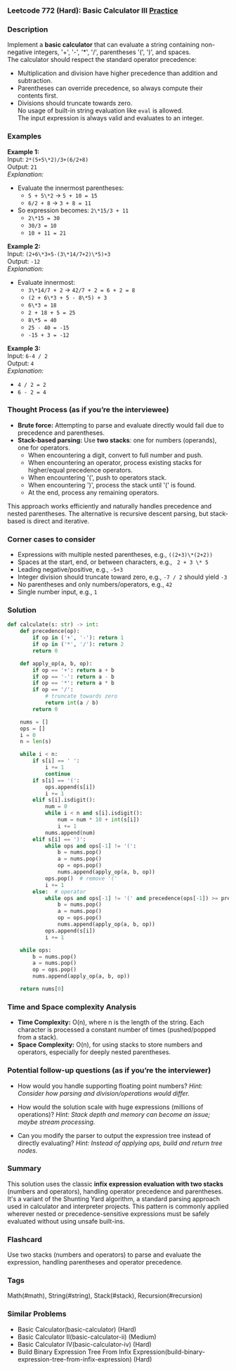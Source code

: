 ### Leetcode 772 (Hard): Basic Calculator III [Practice](https://leetcode.com/problems/basic-calculator-iii)

### Description  
Implement a **basic calculator** that can evaluate a string containing non-negative integers, '+', '-', '\*', '/', parentheses '(', ')', and spaces.  
The calculator should respect the standard operator precedence:
- Multiplication and division have higher precedence than addition and subtraction.
- Parentheses can override precedence, so always compute their contents first.
- Divisions should truncate towards zero.  
No usage of built-in string evaluation like `eval` is allowed.  
The input expression is always valid and evaluates to an integer.

### Examples  

**Example 1:**  
Input: `2*(5+5\*2)/3+(6/2+8)`  
Output: `21`  
*Explanation:*
- Evaluate the innermost parentheses:  
  - `5 + 5\*2` → `5 + 10 = 15`  
  - `6/2 + 8` → `3 + 8 = 11`  
- So expression becomes: `2\*15/3 + 11`  
  - `2\*15 = 30`  
  - `30/3 = 10`  
  - `10 + 11 = 21`

**Example 2:**  
Input: `(2+6\*3+5-(3\*14/7+2)\*5)+3`  
Output: `-12`  
*Explanation:*
- Evaluate innermost:  
  - `3\*14/7 + 2` → `42/7 + 2 = 6 + 2 = 8`  
  - `(2 + 6\*3 + 5 - 8\*5) + 3`  
  - `6\*3 = 18`  
  - `2 + 18 + 5 = 25`  
  - `8\*5 = 40`  
  - `25 - 40 = -15`  
  - `-15 + 3 = -12`

**Example 3:**  
Input: `6-4 / 2 `  
Output: `4`  
*Explanation:*  
- `4 / 2 = 2`  
- `6 - 2 = 4`

### Thought Process (as if you’re the interviewee)  
- **Brute force:** Attempting to parse and evaluate directly would fail due to precedence and parentheses.  
- **Stack-based parsing:** Use **two stacks**: one for numbers (operands), one for operators.
  - When encountering a digit, convert to full number and push.
  - When encountering an operator, process existing stacks for higher/equal precedence operators.
  - When encountering '(', push to operators stack.
  - When encountering ')', process the stack until '(' is found.
  - At the end, process any remaining operators.

This approach works efficiently and naturally handles precedence and nested parentheses. The alternative is recursive descent parsing, but stack-based is direct and iterative.

### Corner cases to consider  
- Expressions with multiple nested parentheses, e.g., `((2+3)\*(2+2))`
- Spaces at the start, end, or between characters, e.g., `  2 + 3 \* 5 `
- Leading negative/positive, e.g., `-5+3`
- Integer division should truncate toward zero, e.g., `-7 / 2` should yield `-3`
- No parentheses and only numbers/operators, e.g., `42`
- Single number input, e.g., `1`

### Solution

```python
def calculate(s: str) -> int:
    def precedence(op):
        if op in ('+', '-'): return 1
        if op in ('*', '/'): return 2
        return 0

    def apply_op(a, b, op):
        if op == '+': return a + b
        if op == '-': return a - b
        if op == '*': return a * b
        if op == '/':
            # truncate towards zero
            return int(a / b)
        return 0

    nums = []
    ops = []
    i = 0
    n = len(s)

    while i < n:
        if s[i] == ' ':
            i += 1
            continue
        if s[i] == '(':
            ops.append(s[i])
            i += 1
        elif s[i].isdigit():
            num = 0
            while i < n and s[i].isdigit():
                num = num * 10 + int(s[i])
                i += 1
            nums.append(num)
        elif s[i] == ')':
            while ops and ops[-1] != '(':
                b = nums.pop()
                a = nums.pop()
                op = ops.pop()
                nums.append(apply_op(a, b, op))
            ops.pop()  # remove '('
            i += 1
        else:  # operator
            while ops and ops[-1] != '(' and precedence(ops[-1]) >= precedence(s[i]):
                b = nums.pop()
                a = nums.pop()
                op = ops.pop()
                nums.append(apply_op(a, b, op))
            ops.append(s[i])
            i += 1

    while ops:
        b = nums.pop()
        a = nums.pop()
        op = ops.pop()
        nums.append(apply_op(a, b, op))

    return nums[0]
```

### Time and Space complexity Analysis  

- **Time Complexity:** O(n), where n is the length of the string. Each character is processed a constant number of times (pushed/popped from a stack).
- **Space Complexity:** O(n), for using stacks to store numbers and operators, especially for deeply nested parentheses.

### Potential follow-up questions (as if you’re the interviewer)  

- How would you handle supporting floating point numbers?
  *Hint: Consider how parsing and division/operations would differ.*

- How would the solution scale with huge expressions (millions of operations)?
  *Hint: Stack depth and memory can become an issue; maybe stream processing.*

- Can you modify the parser to output the expression tree instead of directly evaluating?
  *Hint: Instead of applying ops, build and return tree nodes.*

### Summary
This solution uses the classic **infix expression evaluation with two stacks** (numbers and operators), handling operator precedence and parentheses. It's a variant of the Shunting Yard algorithm, a standard parsing approach used in calculator and interpreter projects. This pattern is commonly applied wherever nested or precedence-sensitive expressions must be safely evaluated without using unsafe built-ins.


### Flashcard
Use two stacks (numbers and operators) to parse and evaluate the expression, handling parentheses and operator precedence.

### Tags
Math(#math), String(#string), Stack(#stack), Recursion(#recursion)

### Similar Problems
- Basic Calculator(basic-calculator) (Hard)
- Basic Calculator II(basic-calculator-ii) (Medium)
- Basic Calculator IV(basic-calculator-iv) (Hard)
- Build Binary Expression Tree From Infix Expression(build-binary-expression-tree-from-infix-expression) (Hard)